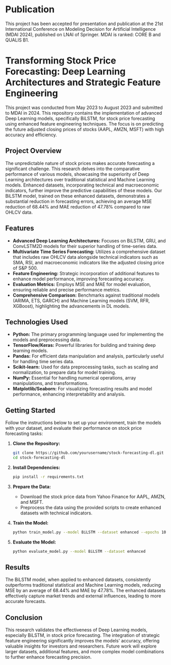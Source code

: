 # Publication 
This project has been accepted for presentation and publication at the 21st International Conference on Modeling Decision for Artificial Intelligence (MDAI 2024), published on LNAI of Springer. MDAI is ranked: CORE B and QUALIS B1.

# Transforming Stock Price Forecasting: Deep Learning Architectures and Strategic Feature Engineering

This project was conducted from May 2023 to August 2023 and submitted to MDAI in 2024. This repository contains the implementation of advanced Deep Learning models, specifically BiLSTM, for stock price forecasting using enhanced feature engineering techniques. The focus is on predicting the future adjusted closing prices of stocks (AAPL, AMZN, MSFT) with high accuracy and efficiency.

## Project Overview

The unpredictable nature of stock prices makes accurate forecasting a significant challenge. This research delves into the comparative performance of various models, showcasing the superiority of Deep Learning architectures over traditional statistical and Machine Learning models. Enhanced datasets, incorporating technical and macroeconomic indicators, further improve the predictive capabilities of these models. Our BiLSTM model, trained on these enhanced datasets, demonstrates a substantial reduction in forecasting errors, achieving an average MSE reduction of 68.44% and MAE reduction of 47.78% compared to raw OHLCV data.

## Features

- **Advanced Deep Learning Architectures:** Focuses on BiLSTM, GRU, and ConvLSTM2D models for their superior handling of time-series data.
- **Multivariate Time Series Forecasting:** Utilizes a comprehensive dataset that includes raw OHLCV data alongside technical indicators such as SMA, RSI, and macroeconomic indicators like the adjusted closing price of S&P 500.
- **Feature Engineering:** Strategic incorporation of additional features to enhance model performance, improving forecasting accuracy.
- **Evaluation Metrics:** Employs MSE and MAE for model evaluation, ensuring reliable and precise performance metrics.
- **Comprehensive Comparison:** Benchmarks against traditional models (ARIMA, ETS, GARCH) and Machine Learning models (SVM, RFR, XGBoost), highlighting the advancements in DL models.

## Technologies Used

- **Python:** The primary programming language used for implementing the models and preprocessing data.
- **TensorFlow/Keras:** Powerful libraries for building and training deep learning models.
- **Pandas:** For efficient data manipulation and analysis, particularly useful for handling time series data.
- **Scikit-learn:** Used for data preprocessing tasks, such as scaling and normalization, to prepare data for model training.
- **NumPy:** Essential for handling numerical operations, array manipulations, and transformations.
- **Matplotlib/Seaborn:** For visualizing forecasting results and model performance, enhancing interpretability and analysis.

## Getting Started

Follow the instructions below to set up your environment, train the models with your dataset, and evaluate their performance on stock price forecasting tasks:

1. **Clone the Repository:**
    ```bash
    git clone https://github.com/yourusername/stock-forecasting-dl.git
    cd stock-forecasting-dl
    ```

2. **Install Dependencies:**
    ```bash
    pip install -r requirements.txt
    ```

3. **Prepare the Data:**
    - Download the stock price data from Yahoo Finance for AAPL, AMZN, and MSFT.
    - Preprocess the data using the provided scripts to create enhanced datasets with technical indicators.

4. **Train the Model:**
    ```bash
    python train_model.py --model BiLSTM --dataset enhanced --epochs 100
    ```

5. **Evaluate the Model:**
    ```bash
    python evaluate_model.py --model BiLSTM --dataset enhanced
    ```

## Results

The BiLSTM model, when applied to enhanced datasets, consistently outperforms traditional statistical and Machine Learning models, reducing MSE by an average of 68.44% and MAE by 47.78%. The enhanced datasets effectively capture market trends and external influences, leading to more accurate forecasts.

## Conclusion

This research validates the effectiveness of Deep Learning models, especially BiLSTM, in stock price forecasting. The integration of strategic feature engineering significantly improves the models' accuracy, offering valuable insights for investors and researchers. Future work will explore larger datasets, additional features, and more complex model combinations to further enhance forecasting precision.



